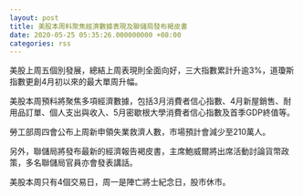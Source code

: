 ```yaml
---
layout: post
title: 美股本周料聚焦經濟數據表現及聯儲局發布褐皮書
date: 2020-05-25 05:35:26.000000000 +08:00
categories: rss
---
```


美股上周五個別發展，總結上周表現則全面向好，三大指數累計升逾3%，道瓊斯指數更創4月初以來的最大單周升幅。

美股本周預料將聚焦多項經濟數據，包括3月消費者信心指數、4月新屋銷售、耐用品訂單、個人支出與收入、5月密歇根大學消費者信心指數及首季GDP終值等。

勞工部周四會公布上周新申領失業救濟人數，市場預計會減少至210萬人。

另外，聯儲局將發布最新的經濟報告褐皮書，主席鮑威爾將出席活動討論貨幣政策，多名聯儲局官員亦會發表講話。

美股本周只有4個交易日，周一是陣亡將士紀念日，股市休市。
